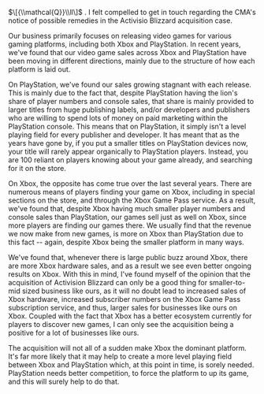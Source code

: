 $\[{\\mathcal{Q}}\\ll\]$ . I felt compelled to get in touch regarding the CMA's notice of possible remedies in the Activisio Blizzard acquisition case.

Our business primarily focuses on releasing video games for various gaming platforms, including both Xbox and PlayStation. In recent years, we've found that our video game sales across Xbox and PlayStation have been moving in different directions, mainly due to the structure of how each platform is laid out.

On PlayStation, we've found our sales growing stagnant with each release. This is mainly due to the fact that, despite PlayStation having the lion's share of player numbers and console sales, that share is mainly provided to larger titles from huge publishing labels, and/or developers and publishers who are willing to spend lots of money on paid marketing within the PlayStation console. This means that on PlayStation, it simply isn't a level playing field for every publisher and developer. It has meant that as the years have gone by, if you put a smaller titles on PlayStation devices now, your title will rarely appear organically to PlayStation players. Instead, you are $100%$ reliant on players knowing about your game already, and searching for it on the store.

On Xbox, the opposite has come true over the last several years. There are numerous means of players finding your game on Xbox, including in special sections on the store, and through the Xbox Game Pass service. As a result, we've found that, despite Xbox having much smaller player numbers and console sales than PlayStation, our games sell just as well on Xbox, since more players are finding our games there. We usually find that the revenue we now make from new games, is more on Xbox than PlayStation due to this fact -- again, despite Xbox being the smaller platform in many ways.

We've found that, whenever there is large public buzz around Xbox, there are more Xbox hardware sales, and as a result we see even better ongoing results on Xbox. With this in mind, I've found myself of the opinion that the acquisition of Activision Blizzard can only be a good thing for smaller-to-mid sized business like ours, as it will no doubt lead to increased sales of Xbox hardware, increased subscriber numbers on the Xbox Game Pass subscription service, and thus, larger sales for businesses like ours on Xbox. Coupled with the fact that Xbox has a better ecosystem currently for players to discover new games, I can only see the acquisition being a positive for a lot of businesses like ours.

The acquisition will not all of a sudden make Xbox the dominant platform. It's far more likely that it may help to create a more level playing field between Xbox and PlayStation which, at this point in time, is sorely needed. PlayStation needs better competition, to force the platform to up its game, and this will surely help to do that.